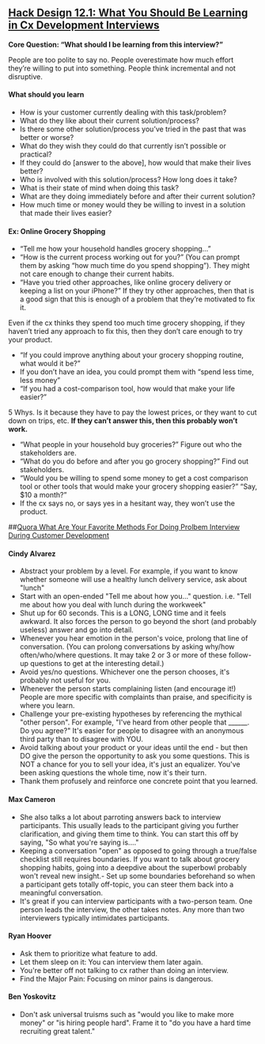 ## [Hack Design 12.1: What You Should Be Learning in Cx Development Interviews](http://www.cindyalvarez.com/communication/customer-development-interviews-how-to-what-you-should-be-learning)

__Core Question: “What should I be learning from this interview?”__

People are too polite to say no. People overestimate how much effort they’re willing to put into something. People think incremental and not disruptive.

#### What should you learn
- How is your customer currently dealing with this task/problem?
- What do they like about their current solution/process?
- Is there some other solution/process you’ve tried in the past that was better or worse?
- What do they wish they could do that currently isn’t possible or practical?
- If they could do [answer to the above], how would that make their lives better?
- Who is involved with this solution/process? How long does it take?
- What is their state of mind when doing this task?
- What are they doing immediately before and after their current solution?
- How much time or money would they be willing to invest in a solution that made their lives easier?

#### Ex: Online Grocery Shopping
- “Tell me how your household handles grocery shopping…”
- “How is the current process working out for you?” (You can prompt them by asking “how much time do you spend shopping”). They might not care enough to change their current habits.
- “Have you tried other approaches, like online grocery delivery or keeping a list on your iPhone?” If they try other approaches, then that is a good sign that this is enough of a problem that they’re motivated to fix it.

Even if the cx thinks they spend too much time grocery shopping, if they haven’t tried any approach to fix this, then they don’t care enough to try your product.

- “If you could improve anything about your grocery shopping routine, what would it be?”
- If you don’t have an idea, you could prompt them with “spend less time, less money”
- “If you had a cost-comparison tool, how would that make your life easier?”

5 Whys. Is it because they have to pay the lowest prices, or they want to cut down on trips, etc. __If they can’t answer this, then this probably won’t work.__

- “What people in your household buy groceries?” Figure out who the stakeholders are.
- “What do you do before and after you go grocery shopping?” Find out stakeholders.
- “Would you be willing to spend some money to get a cost comparison tool or other tools that would make your grocery shopping easier?” “Say, $10 a month?”
- If the cx says no, or says yes in a hesitant way, they won’t use the product.

##[Quora What Are Your Favorite Methods For Doing Prolbem Interview During Customer Development](http://www.quora.com/Customer-Development/What-are-your-favorite-methods-for-doing-problem-interviews-during-Customer-Discovery)

#### Cindy Alvarez
- Abstract your problem by a level.  For example, if you want to know whether someone will use a healthy lunch delivery service, ask about "lunch"
- Start with an open-ended "Tell me about how you..." question.  i.e. "Tell me about how you deal with lunch during the workweek"
- Shut up for 60 seconds.  This is a LONG, LONG time and it feels awkward. It also forces the person to go beyond the short (and probably useless) answer and go into detail.
- Whenever you hear emotion in the person's voice, prolong that line of conversation.  (You can prolong conversations by asking why/how often/who/where questions.  It may take 2 or 3 or more of these follow-up questions to get at the interesting detail.)
- Avoid yes/no questions.  Whichever one the person chooses, it's probably not useful for you.
- Whenever the person starts complaining listen (and encourage it!)  People are more specific with complaints than praise, and specificity is where you learn.
- Challenge your pre-existing hypotheses by referencing the mythical "other person". For example, "I've heard from other people that ______.  Do you agree?"  It's easier for people to disagree with an anonymous third party than to disagree with YOU. 
- Avoid talking about your product or your ideas until the end - but then DO give the person the opportunity to ask you some questions.  This is NOT a chance for you to sell your idea, it's just an equalizer.  You've been asking questions the whole time, now it's their turn.
- Thank them profusely and reinforce one concrete point that you learned.

#### Max Cameron
- She also talks a lot about parroting answers back to interview participants. This usually leads to the participant giving you further clarification, and giving them time to think. You can start this off by saying, "So what you're saying is...."
- Keeping a conversation "open" as opposed to going through a true/false checklist still requires boundaries. If you want to talk about grocery shopping habits, going into a deepdive about the superbowl probably won't reveal new insight.- Set up some boundaries beforehand so when a participant gets totally off-topic, you can steer them back into a meaningful conversation.
- It's great if you can interview participants with a two-person team. One person leads the interview, the other takes notes. Any more than two interviewers typically intimidates participants.

#### Ryan Hoover
- Ask them to prioritize what feature to add.
- Let them sleep on it: You can interview them later again.
- You're better off not talking to cx rather than doing an interview.
- Find the Major Pain: Focusing on minor pains is dangerous.

#### Ben Yoskovitz

- Don't ask universal truisms such as "would you like to make more money" or "is hiring people hard". Frame it to "do you have a hard time recruiting great talent."













